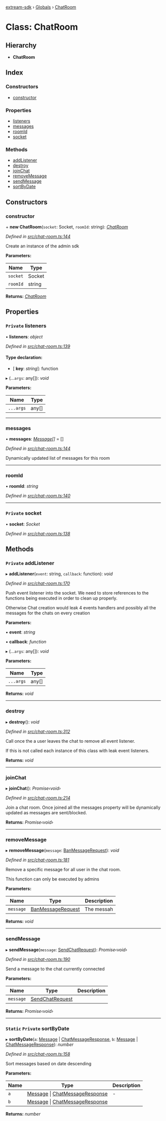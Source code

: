 [extream-sdk](../README.md) › [Globals](../globals.md) › [ChatRoom](chatroom.md)

# Class: ChatRoom

## Hierarchy

* **ChatRoom**

## Index

### Constructors

* [constructor](chatroom.md#constructor)

### Properties

* [listeners](chatroom.md#private-listeners)
* [messages](chatroom.md#messages)
* [roomId](chatroom.md#roomid)
* [socket](chatroom.md#private-socket)

### Methods

* [addListener](chatroom.md#private-addlistener)
* [destroy](chatroom.md#destroy)
* [joinChat](chatroom.md#joinchat)
* [removeMessage](chatroom.md#removemessage)
* [sendMessage](chatroom.md#sendmessage)
* [sortByDate](chatroom.md#static-private-sortbydate)

## Constructors

###  constructor

\+ **new ChatRoom**(`socket`: Socket, `roomId`: string): *[ChatRoom](chatroom.md)*

*Defined in [src/chat-room.ts:144](https://github.com/Extream-SaaS/ex-sdk/blob/1abcccc/src/chat-room.ts#L144)*

Create an instance of the admin sdk

**Parameters:**

Name | Type |
------ | ------ |
`socket` | Socket |
`roomId` | string |

**Returns:** *[ChatRoom](chatroom.md)*

## Properties

### `Private` listeners

• **listeners**: *object*

*Defined in [src/chat-room.ts:139](https://github.com/Extream-SaaS/ex-sdk/blob/1abcccc/src/chat-room.ts#L139)*

#### Type declaration:

* \[ **key**: *string*\]: function

▸ (...`args`: any[]): *void*

**Parameters:**

Name | Type |
------ | ------ |
`...args` | any[] |

___

###  messages

• **messages**: *[Message](../interfaces/message.md)[]* = []

*Defined in [src/chat-room.ts:144](https://github.com/Extream-SaaS/ex-sdk/blob/1abcccc/src/chat-room.ts#L144)*

Dynamically updated list of messages for this room

___

###  roomId

• **roomId**: *string*

*Defined in [src/chat-room.ts:140](https://github.com/Extream-SaaS/ex-sdk/blob/1abcccc/src/chat-room.ts#L140)*

___

### `Private` socket

• **socket**: *Socket*

*Defined in [src/chat-room.ts:138](https://github.com/Extream-SaaS/ex-sdk/blob/1abcccc/src/chat-room.ts#L138)*

## Methods

### `Private` addListener

▸ **addListener**(`event`: string, `callback`: function): *void*

*Defined in [src/chat-room.ts:170](https://github.com/Extream-SaaS/ex-sdk/blob/1abcccc/src/chat-room.ts#L170)*

Push event listener into the socket. We need to store references to the functions being executed in order
to clean up properly.

Otherwise Chat creation would leak 4 events handlers and possibly all the messages for the chats on every creation

**Parameters:**

▪ **event**: *string*

▪ **callback**: *function*

▸ (...`args`: any[]): *void*

**Parameters:**

Name | Type |
------ | ------ |
`...args` | any[] |

**Returns:** *void*

___

###  destroy

▸ **destroy**(): *void*

*Defined in [src/chat-room.ts:312](https://github.com/Extream-SaaS/ex-sdk/blob/1abcccc/src/chat-room.ts#L312)*

Call once the a user leaves the chat to remove all event listener.

If this is not called each instance of this class with leak event listeners.

**Returns:** *void*

___

###  joinChat

▸ **joinChat**(): *Promise‹void›*

*Defined in [src/chat-room.ts:214](https://github.com/Extream-SaaS/ex-sdk/blob/1abcccc/src/chat-room.ts#L214)*

Join a chat room. Once joined all the messages property will be dynamically updated as messages
are sent/blocked.

**Returns:** *Promise‹void›*

___

###  removeMessage

▸ **removeMessage**(`message`: [BanMessageRequest](../interfaces/banmessagerequest.md)): *void*

*Defined in [src/chat-room.ts:181](https://github.com/Extream-SaaS/ex-sdk/blob/1abcccc/src/chat-room.ts#L181)*

Remove a specific message for all user in the chat room.

This function can only be executed by admins

**Parameters:**

Name | Type | Description |
------ | ------ | ------ |
`message` | [BanMessageRequest](../interfaces/banmessagerequest.md) | The messah  |

**Returns:** *void*

___

###  sendMessage

▸ **sendMessage**(`message`: [SendChatRequest](../interfaces/sendchatrequest.md)): *Promise‹void›*

*Defined in [src/chat-room.ts:190](https://github.com/Extream-SaaS/ex-sdk/blob/1abcccc/src/chat-room.ts#L190)*

Send a message to the chat currently connected

**Parameters:**

Name | Type | Description |
------ | ------ | ------ |
`message` | [SendChatRequest](../interfaces/sendchatrequest.md) |   |

**Returns:** *Promise‹void›*

___

### `Static` `Private` sortByDate

▸ **sortByDate**(`a`: [Message](../interfaces/message.md) | [ChatMessageResponse](../interfaces/chatmessageresponse.md), `b`: [Message](../interfaces/message.md) | [ChatMessageResponse](../interfaces/chatmessageresponse.md)): *number*

*Defined in [src/chat-room.ts:158](https://github.com/Extream-SaaS/ex-sdk/blob/1abcccc/src/chat-room.ts#L158)*

Sort messages based on date descending

**Parameters:**

Name | Type | Description |
------ | ------ | ------ |
`a` | [Message](../interfaces/message.md) &#124; [ChatMessageResponse](../interfaces/chatmessageresponse.md) | - |
`b` | [Message](../interfaces/message.md) &#124; [ChatMessageResponse](../interfaces/chatmessageresponse.md) |   |

**Returns:** *number*
